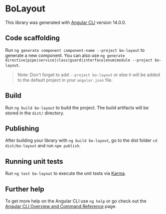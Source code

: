 # BoLayout

This library was generated with [Angular CLI](https://github.com/angular/angular-cli) version 14.0.0.

## Code scaffolding

Run `ng generate component component-name --project bo-layout` to generate a new component. You can also use `ng generate directive|pipe|service|class|guard|interface|enum|module --project bo-layout`.
> Note: Don't forget to add `--project bo-layout` or else it will be added to the default project in your `angular.json` file. 

## Build

Run `ng build bo-layout` to build the project. The build artifacts will be stored in the `dist/` directory.

## Publishing

After building your library with `ng build bo-layout`, go to the dist folder `cd dist/bo-layout` and run `npm publish`.

## Running unit tests

Run `ng test bo-layout` to execute the unit tests via [Karma](https://karma-runner.github.io).

## Further help

To get more help on the Angular CLI use `ng help` or go check out the [Angular CLI Overview and Command Reference](https://angular.io/cli) page.
